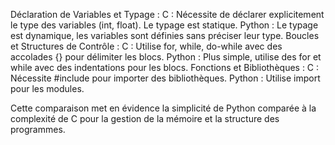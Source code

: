 Déclaration de Variables et Typage :
C : Nécessite de déclarer explicitement le type des variables (int, float). Le typage est statique.
Python : Le typage est dynamique, les variables sont définies sans préciser leur type.
Boucles et Structures de Contrôle :
C : Utilise for, while, do-while avec des accolades {} pour délimiter les blocs.
Python : Plus simple, utilise des for et while avec des indentations pour les blocs.
Fonctions et Bibliothèques :
C : Nécessite #include pour importer des bibliothèques.
Python : Utilise import pour les modules.

Cette comparaison met en évidence la simplicité de Python comparée à la complexité de C pour la gestion de la mémoire et la structure des programmes.
